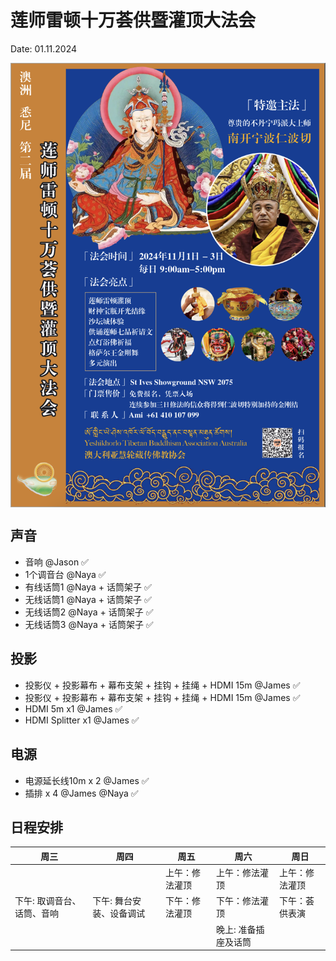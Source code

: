# 莲师雷顿十万荟供暨灌顶大法会

Date: 01.11.2024

<p align="center"><img style="display: block; width: 600px; margin: 0 auto;" src="./img/2024-10-21-22-49-23.png" alt="no image found"></p>

## 声音
- 音响  @Jason ✅
- 1个调音台 @Naya ✅
- 有线话筒1 @Naya  + 话筒架子 ✅
- 无线话筒1 @Naya  + 话筒架子 ✅
- 无线话筒2 @Naya  + 话筒架子 ✅
- 无线话筒3 @Naya  + 话筒架子 ✅

## 投影
- 投影仪 + 投影幕布 + 幕布支架 + 挂钩 + 挂绳  + HDMI 15m @James ✅
- 投影仪 + 投影幕布 + 幕布支架 + 挂钩 + 挂绳  + HDMI 15m @James ✅
- HDMI 5m x1 @James ✅
- HDMI Splitter x1 @James ✅

## 电源 
- 电源延长线10m x 2 @James ✅
- 插排 x 4 @James @Naya  ✅

## 日程安排

| 周三                       | 周四                     | 周五           | 周六                 | 周日           |
| -------------------------- | ------------------------ | -------------- | -------------------- | -------------- |
|                            |                          | 上午：修法灌顶 | 上午：修法灌顶       | 上午：修法灌顶 |
| 下午: 取调音台、话筒、音响 | 下午: 舞台安装、设备调试 | 下午：修法灌顶 | 下午：修法灌顶       | 下午：荟供表演 |
|                            |                          |                | 晚上: 准备插座及话筒 |                |
